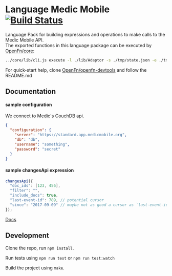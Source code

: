 Language Medic Mobile [![Build Status](https://travis-ci.org/OpenFn/language-medicmobile.svg?branch=master)](https://travis-ci.org/OpenFn/language-medicmobile)
=============

Language Pack for building expressions and operations to make calls to the Medic Mobile API.  
The exported functions in this language package can be executed by [OpenFn/core](https://github.com/OpenFn/core):  
```sh
../core/lib/cli.js execute -l ./lib/Adaptor -s ./tmp/state.json -e ./tmp/expression.js
```
For quick-start help, clone [OpenFn/openfn-devtools](https://github.com/OpenFn/openfn-devtools) and follow the README.md

Documentation
-------------

#### sample configuration
We connect to Medic's CouchDB api.
```json
{
  "configuration": {
    "server": "https://standard.app.medicmobile.org",
    "db": "db",
    "username": "something",
    "password": "secret"
  }
}
```

#### sample changesApi expression
```js
changesApi({
  "doc_ids": [123, 456],
  "filter": "",
  "include_docs": true,
  "last-event-id": 789, // potential cursor
  "since": "2017-09-09" // maybe not as good a cursor as `last-event-id`
});
```

[Docs](docs/index)

Development
-----------

Clone the repo, run `npm install`.

Run tests using `npm run test` or `npm run test:watch`

Build the project using `make`.
